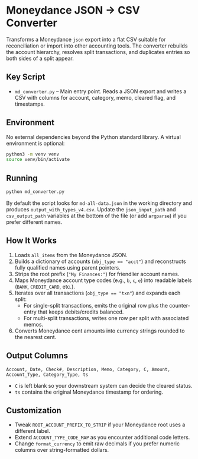 # Moneydance JSON → CSV Converter
Transforms a Moneydance `json` export into a flat CSV suitable for reconciliation or import into other accounting tools. The converter rebuilds the account hierarchy, resolves split transactions, and duplicates entries so both sides of a split appear.

## Key Script

- `md_converter.py` – Main entry point. Reads a JSON export and writes a CSV with columns for account, category, memo, cleared flag, and timestamps.

## Environment

No external dependencies beyond the Python standard library. A virtual environment is optional:

```bash
python3 -m venv venv
source venv/bin/activate
```

## Running

```bash
python md_converter.py
```

By default the script looks for `md-all-data.json` in the working directory and produces `output_with_types_v4.csv`. Update the `json_input_path` and `csv_output_path` variables at the bottom of the file (or add `argparse`) if you prefer different names.

## How It Works

1. Loads `all_items` from the Moneydance JSON.
2. Builds a dictionary of accounts (`obj_type == "acct"`) and reconstructs fully qualified names using parent pointers.
3. Strips the root prefix (`"My Finances:"`) for friendlier account names.
4. Maps Moneydance account type codes (e.g., `b`, `c`, `e`) into readable labels (`BANK`, `CREDIT_CARD`, etc.).
5. Iterates over all transactions (`obj_type == "txn"`) and expands each split:
   - For single-split transactions, emits the original row plus the counter-entry that keeps debits/credits balanced.
   - For multi-split transactions, writes one row per split with associated memos.
6. Converts Moneydance cent amounts into currency strings rounded to the nearest cent.

## Output Columns

`Account, Date, Check#, Description, Memo, Category, C, Amount, Account_Type, Category_Type, ts`

- `C` is left blank so your downstream system can decide the cleared status.
- `ts` contains the original Moneydance timestamp for ordering.

## Customization

- Tweak `ROOT_ACCOUNT_PREFIX_TO_STRIP` if your Moneydance root uses a different label.
- Extend `ACCOUNT_TYPE_CODE_MAP` as you encounter additional code letters.
- Change `format_currency` to emit raw decimals if you prefer numeric columns over string-formatted dollars.
